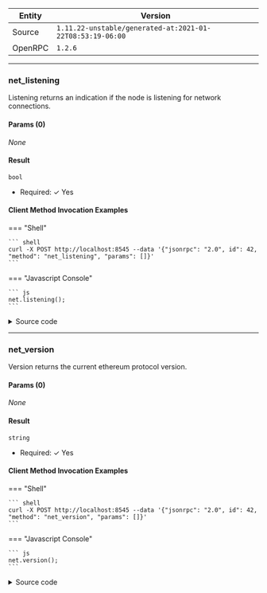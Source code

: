






| Entity | Version |
| --- | --- |
| Source | <code>1.11.22-unstable/generated-at:2021-01-22T08:53:19-06:00</code> |
| OpenRPC | <code>1.2.6</code> |

---




### net_listening

Listening returns an indication if the node is listening for network connections.


#### Params (0)

_None_

#### Result




<code>bool</code> 

  + Required: ✓ Yes




#### Client Method Invocation Examples

=== "Shell"

	``` shell
	curl -X POST http://localhost:8545 --data '{"jsonrpc": "2.0", id": 42, "method": "net_listening", "params": []}'
	```

=== "Javascript Console"

	``` js
	net.listening();
	```


<details><summary>Source code</summary>
<p>
```go
func (s *PublicNetAPI) Listening() bool {
	return true
}// Listening returns an indication if the node is listening for network connections.

```
<a href="https://github.com/ethereum/go-ethereum/blob/master/internal/ethapi/api.go#L2033" target="_">View on GitHub →</a>
</p>
</details>

---



### net_peerCount

PeerCount returns the number of connected peers


#### Params (0)

_None_

#### Result




<code>hexutil.Uint</code> 

  + Required: ✓ Yes

 
=== "Schema"

	``` Schema
	
	- description: `Hex representation of a uint`
	- pattern: `^0x([a-fA-F\d])+$`
	- type: string
	- title: `uint`


	```

=== "Raw"

	``` Raw
	{
        "description": "Hex representation of a uint",
        "pattern": "^0x([a-fA-F\\d])+$",
        "title": "uint",
        "type": [
            "string"
        ]
    }
	```



#### Client Method Invocation Examples

=== "Shell"

	``` shell
	curl -X POST http://localhost:8545 --data '{"jsonrpc": "2.0", id": 42, "method": "net_peerCount", "params": []}'
	```

=== "Javascript Console"

	``` js
	net.peerCount();
	```


<details><summary>Source code</summary>
<p>
```go
func (s *PublicNetAPI) PeerCount() hexutil.Uint {
	return hexutil.Uint(s.net.PeerCount())
}// PeerCount returns the number of connected peers

```
<a href="https://github.com/ethereum/go-ethereum/blob/master/internal/ethapi/api.go#L2037" target="_">View on GitHub →</a>
</p>
</details>

---



### net_version

Version returns the current ethereum protocol version.


#### Params (0)

_None_

#### Result




<code>string</code> 

  + Required: ✓ Yes




#### Client Method Invocation Examples

=== "Shell"

	``` shell
	curl -X POST http://localhost:8545 --data '{"jsonrpc": "2.0", id": 42, "method": "net_version", "params": []}'
	```

=== "Javascript Console"

	``` js
	net.version();
	```


<details><summary>Source code</summary>
<p>
```go
func (s *PublicNetAPI) Version() string {
	return fmt.Sprintf("%d", s.networkVersion)
}// Version returns the current ethereum protocol version.

```
<a href="https://github.com/ethereum/go-ethereum/blob/master/internal/ethapi/api.go#L2042" target="_">View on GitHub →</a>
</p>
</details>

---

